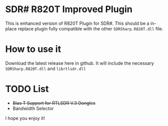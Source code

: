 # SDR# R820T Improved Plugin

This is enhanced version of R820T Plugin for SDR#. This should be a in-place replace plugin fully compatible with the other `SDRSharp.R820T.dll` file.

# How to use it

Download the latest release here in github. It will include the necessary `SDRSharp.R820T.dll` and `librtlsdr.dll`

# TODO List

*   ~~Bias T Support for RTLSDR V.3 Dongles~~
*   Bandwidth Selector


I hope you enjoy it!